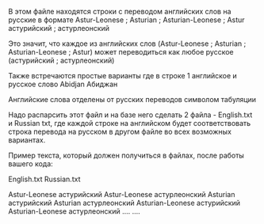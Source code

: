 
В этом файле находятся строки с переводом английских слов на русские в формате
Astur-Leonese ; Asturian ; Asturian-Leonese ; Astur	астурийский ; астурлеонский

Это значит, что каждое из английских слов (Astur-Leonese ; Asturian ; Asturian-Leonese ; Astur) может переводиться как любое русское (астурийский ; астурлеонский)

Также встречаются простые варианты где в строке 1 английское и русское слово
Abidjan	Абиджан

Английские слова отделены от русских переводов символом табуляции

Надо распарсить этот файл и на базе него сделать 2 файла - English.txt и Russian txt, где каждой строке на английском будет соответствовать строка перевода на русском в другом файле во всех возможных вариантах.

Пример текста, который должен получиться в файлах, после работы вашего кода:

English.txt				Russian.txt		

Astur-Leonese				астурийский
Astur-Leonese				астурлеонский
Asturian				    астурийский
Asturian				    астурлеонский
Asturian-Leonese			астурийский
Asturian-Leonese			астурлеонский
....						....
